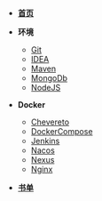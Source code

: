 <!-- docs/_sidebar.md -->

- [**首页**](/README.md)

- **环境**
  - [Git](IDE/Git.md )
  - [IDEA](IDE/IDEA.md )
  - [Maven](IDE/Maven.md)
  - [MongoDb](IDE/MongoDb.md )
  - [NodeJS](IDE/NodeJS.md )

- **Docker**
  - [Chevereto](Docker/CheveretoDocker.md )
  - [DockerCompose](Docker/DockerCompose.md )
  - [Jenkins](Docker/JenkinsDocker.md )
  - [Nacos](Docker/NacosDocker.md )
  - [Nexus](Docker/NexusDocker.md )
  - [Nginx](Docker/NginxDocker.md )
  
- [**书单**](Other\Book.md )
